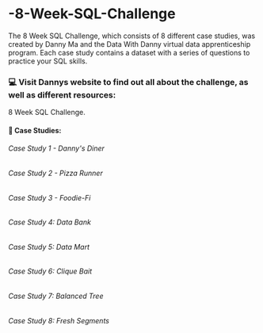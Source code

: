 # -8-Week-SQL-Challenge
The 8 Week SQL Challenge, which consists of 8 different case studies, was created by Danny Ma and the Data With Danny virtual data apprenticeship program. Each case study contains a dataset with a series of questions to practice your SQL skills.

### 💻 Visit Dannys website to find out all about the challenge, as well as different resources:
8 Week SQL Challenge.
#### 📌 Case Studies:
###### Case Study 1 - Danny's Diner
###### Case Study 2 - Pizza Runner
###### Case Study 3 - Foodie-Fi
###### Case Study 4: Data Bank
###### Case Study 5: Data Mart
###### Case Study 6: Clique Bait
###### Case Study 7: Balanced Tree
###### Case Study 8: Fresh Segments
